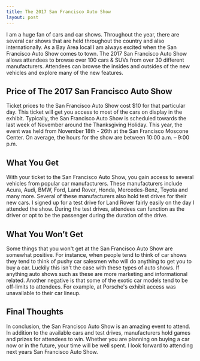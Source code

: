 ```yaml
---
title: The 2017 San Francisco Auto Show
layout: post
---
```

I am a huge fan of cars and car shows. Throughout the year, there are several car shows that are held throughout the country and also internationally. As a Bay Area local I am always excited when the San Francisco Auto Show comes to town. The 2017 San Francisco Auto Show allows attendees to browse over 100 cars & SUVs from over 30 different manufacturers. Attendees can browse the insides and outsides of the new vehicles and explore many of the new features. 

<h2>Price of The 2017 San Francisco Auto Show</h2>
Ticket prices to the San Francisco Auto Show cost $10 for that particular day. This ticket will get you access to most of the cars on display in the exhibit. Typically, the San Francisco Auto Show is scheduled towards the last week of November around the Thanksgiving Holiday. This year, the event was held from November 18th - 26th at the San Francisco Moscone Center. On average, the hours for the show are between 10:00 a.m. – 9:00 p.m.   


<h2>What You Get</h2>
With your ticket to the San Francisco Auto Show, you gain access to several vehicles from popular car manufacturers. These manufacturers include Acura, Audi, BMW, Ford, Land Rover, Honda, Mercedes-Benz, Toyota and many more. Several of these manufacturers also hold test drives for their new cars. I signed up for a test drive for Land Rover fairly easily on the day I attended the show. During the test drives, attendees can function as the driver or opt to be the passenger during the duration of the drive. 

<h2>What You Won’t Get</h2>
Some things that you won't get at the San Francisco Auto Show are somewhat positive. For instance, when people tend to think of car shows they tend to think of pushy car salesmen who will do anything to get you to buy a car. Luckily this isn't the case with these types of auto shows. If anything auto shows such as these are more marketing and informational related. Another negative is that some of the exotic car models tend to be off-limits to attendees. For example, at Porsche's exhibit access was unavailable to their car lineup. 

<h2>Final Thoughts</h2>
In conclusion, the San Francisco Auto Show is an amazing event to attend. In addition to the available cars and test drives, manufacturers hold games and prizes for attendees to win. Whether you are planning on buying a car now or in the future, your time will be well spent. I look forward to attending next years San Francisco Auto Show.
